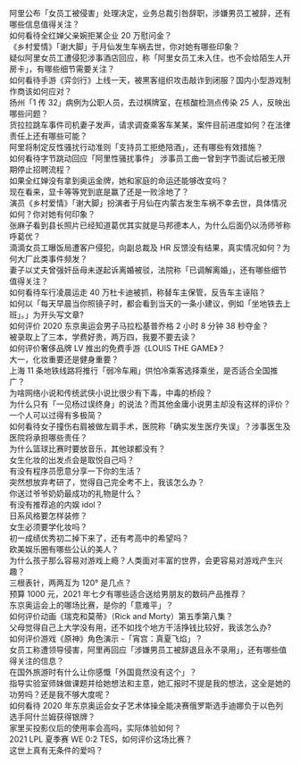 阿里公布「女员工被侵害」处理决定，业务总裁引咎辞职，涉嫌男员工被辞，还有哪些信息值得关注？  
如何看待全红婵父亲婉拒某企业 20 万慰问金？  
《乡村爱情》「谢大脚」于月仙发生车祸去世，你对她有哪些印象？  
疑似阿里女员工遭侵犯涉事酒店回应，称「阿里女员工未入住，也不会给陌生人开房卡」，有哪些细节需要关注？  
如何看待手游《弈剑行》上线一天，被黑客组织攻击敲诈到闭服？国内小型游戏制作商该如何应对？  
扬州「1 传 32」病例为公职人员，去过棋牌室，在核酸检测点传染 25 人，反映出哪些问题？  
货拉拉跳车事件司机妻子发声，请求调查乘客车某某，案件目前进度如何？在法律责任上还有哪些可能？  
阿里将制定反性骚扰行动准则「支持员工拒绝陪酒」，还有哪些有效措施？  
如何看待字节跳动回应「阿里性骚扰事件」 涉事员工曲一曾到字节面试后被无限期停止招聘流程？  
如果全红婵没有拿到奥运金牌，她和家庭的命运还能够改变吗？  
现在看来，显卡等等党到底是赢了还是一败涂地了？  
演员《乡村爱情》「谢大脚」扮演者于月仙在内蒙古发生车祸不幸去世，具体情况如何？你对她有何印象？  
张麻子看到县长照片已经知道葛优其实就是马邦德本人，为什么后面仍以汤师爷称呼葛优？  
滴滴女员工曝饭局遭客户侵犯，向副总裁及 HR 反馈没有结果，真实情况如何？为何大厂此类事件频发？  
妻子以丈夫曾强奸岳母未遂起诉离婚被驳，法院称「已调解离婚」，还有哪些细节值得关注？  
如何看待车行凌晨运走 40 万杜卡迪被抓，称替车主保管，反告车主诬陷？  
如何以「每天早晨当你照镜子时，都会看到当天的一条小建议，例如「坐地铁去上班」。」为开头写文章?  
如何评价 2020 东京奥运会男子马拉松基普乔格 2 小时 8 分钟 38 秒夺金？  
被录取上了三本，学费好贵，两万四，我要不要去读？  
如何评价奢侈品牌 LV 推出的免费手游《LOUIS THE GAME》？  
大一，化妆重要还是健身重要？  
上海 11 条地铁线路将推行「弱冷车厢」供怕冷乘客选择乘坐，是否适合全国推广？  
为啥网络小说和传统武侠小说比很少有下毒，中毒的桥段？  
为什么只有「一见杨过误终身」的说法？而其他金庸小说男主却没有这样的评价？  
一个人可以过得有多极简？  
如何看待女子撞伤右肩被做左肩手术，医院称「确实发生医疗失误」？涉事医生及医院将承担哪些责任？  
为什么篮球比赛时要放音乐，其他球都没有？  
女生化妆的出发点会是取悦自己吗？  
有没有程序员愿意分享一下你的生活？  
突然想放弃考研了，觉得自己完全考不上，我该怎么办？  
你送过爷爷奶奶最成功的礼物是什么？  
有没有推荐追的内娱 idol？  
日系风格要怎样装修？  
女生必须要学化妆吗？  
初一成绩优秀初二掉下来了，还有考高中的希望吗？  
欧美娱乐圈有哪些公认的美人？  
为什么孩子那么容易对游戏上瘾？人类面对丰富的世界，会更容易对游戏产生兴趣？  
三根表针，两两互为 120° 是几点？  
预算 1000 元，2021 年七夕有哪些适合送给男朋友的数码产品推荐？  
东京奥运会上的哪场比赛，是你的「意难平」？  
如何评价动画《瑞克和莫蒂》（Rick and Morty）第五季第八集？  
父母觉得自己上大学没有用，还不如找个地方干活挣钱比较好，我该怎么办?  
如何评价游戏《原神》角色演示 -「宵宫：真夏飞焰」？  
女员工称遭领导侵害，阿里再回应「涉嫌男员工被辞退且永不录用」，还有哪些值得关注的信息？  
在国外旅游时有什么让你感慨「外国竟然没有这个」？  
指导实验室师妹做课题并给她想法和主意，她汇报时不提是我的想法，这全是她的功劳吗？还是我不够大度呢？  
如何看待 2020 年东京奥运会女子艺术体操全能决赛俄罗斯选手迪娜负于以色列选手阿什兰姆获得银牌？  
家里买投影仪后的使用率会高吗，实际体验如何？  
2021 LPL 夏季赛 WE 0:2 TES，如何评价这场比赛？  
这世上真有无条件的爱吗？  

